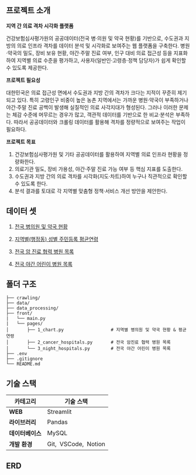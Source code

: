 ## 프로젝트 소개 
**지역 간 의료 격차 시각화 플랫폼**

건강보험심사평가원의 공공데이터(전국 병·의원 및 약국 현황)를 기반으로, 수도권과 지방의 의료 인프라 격차를 데이터 분석 및 시각화로 보여주는 웹 플랫폼을 구축한다. 병원·약국의 밀도, 장비 보유 현황, 야간·주말 진료 여부, 인구 대비 의료 접근성 등을 지표화하여 지역별 의료 수준을 평가하고, 사용자(일반인·고령층·정책 담당자)가 쉽게 확인할 수 있도록 제공한다.

**프로젝트 필요성**

대한민국은 의료 접근성 면에서 수도권과 지방 간의 격차가 크다는 지적이 꾸준히 제기되고 있다. 특히 고령인구 비중이 높은 농촌 지역에서는 가까운 병원·약국이 부족하거나 야간·주말 진료 공백이 발생해 실질적인 의료 사각지대가 형성된다. 그러나 이러한 문제는 체감 수준에 머무르는 경우가 많고, 객관적 데이터를 기반으로 한 비교·분석은 부족하다. 따라서 공공데이터와 크롤링 데이터를 활용해 격차를 정량적으로 보여주는 작업이 필요하다.

**프로젝트 목표**

1. 건강보험심사평가원 및 기타 공공데이터를 활용하여 지역별 의료 인프라 현황을 정량화한다.
2. 의료기관 밀도, 장비 가용성, 야간·주말 진료 가능 여부 등 핵심 지표를 도출한다.
3. 수도권과 지방 간의 의료 격차를 시각화(지도·차트)하여 누구나 직관적으로 확인할 수 있도록 한다.
4. 분석 결과를 토대로 각 지역별 맞춤형 정책·서비스 개선 방안을 제안한다.

## 데이터 셋

1. [전국 병의원 및 약국 현황](https://opendata.hira.or.kr/op/opc/selectOpenData.do?sno=11925)
    
2. [지역별(행정동) 성별 주민등록 평균연령](https://www.data.go.kr/data/15099157/fileData.do#layer_data_infomation)
    
3. [전국 암 진료 협력 병원 목록](https://www.e-gen.or.kr/cancer/hospitalList.do)
    
4. [전국 야간 어린이 병원 목록](https://www.goodoc.co.kr/hospitals/curation?managedTagName=%EB%8B%AC%EB%B9%9B%EC%96%B4%EB%A6%B0%EC%9D%B4%EB%B3%91%EC%9B%90&region=%EC%A0%84%EA%B5%AD)    

## 폴더 구조
```
├── crawling/
├── data/
├── data_processing/
├── front/
|	└── main.py           
|	└── pages/   
│		├── 1_chart.py                  # 지역별 병의원 및 약국 현황 & 평균 연령      
│		├── 2_cancer_hospitals.py       # 전국 암진료 협력 병원 목록   
│		└── 3_night_hospitals.py        # 전국 야간 어린이 병원 목록 
├── .env                      
├── .gitignore       
└── README.md
```


## 기술 스택

| 카테고리 | 기술 스택 |
| --- | --- |
| **WEB** | Streamlit |
| **라이브러리** | Pandas |
| **데이터베이스** | MySQL |
| **개발 환경** | Git,  VSCode,  Notion |



## ERD


